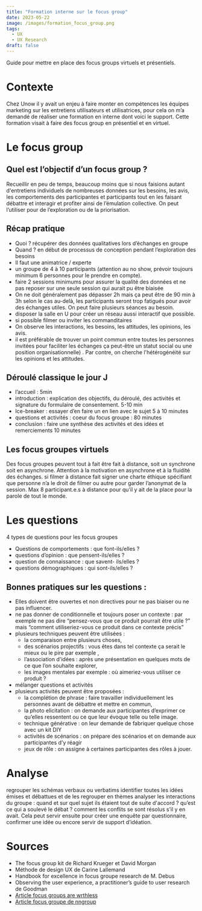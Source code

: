 ```yaml
---
title: "Formation interne sur le focus group"
date: 2023-05-22
image: /images/formation_focus_group.png
tags:
  - UX
  - UX Research 
draft: false
---
```


Guide pour mettre en place des focus groups virtuels et présentiels.
<!-- excerpt -->

# Contexte
Chez Unow il y avait un enjeu à faire monter en compétences les équipes marketing sur les entretiens utilisateurs et utilisatrices, pour cela on m’a demandé de réaliser une formation en interne dont voici le support. Cette formation visait à faire des focus group en présentiel et en virtuel.

# Le focus group

## Quel est l’objectif d’un focus group ?
Recueillir en peu de temps, beaucoup moins que si nous faisions autant d'entretiens individuels de nombreuses données sur les besoins, les avis, les comportements des participantes et participants tout en les faisant débattre et interagir et profiter ainsi de l’émulation collective.
On peut l’utiliser pour de l’exploration ou de la priorisation.

## Récap pratique 
* Quoi ? récupérer des données qualitatives lors d’échanges en groupe
* Quand ? en début de processus de conception pendant l’exploration des besoins
* Il faut une animatrice /  experte
* un groupe de 4 à 10  participants (attention au no show, prévoir toujours minimum 6 personnes pour le prendre en compte).
* faire 2 sessions minimums pour assurer la qualité des données et ne pas reposer sur une seule session qui aurait pu être biaisée
* On ne doit généralement pas dépasser 2h mais ça peut être de 90 min à 3h selon le cas au-delà, les participants seront trop fatigués pour avoir des échanges utiles.  On peut faire plusieurs séances au besoin.
* disposer la salle en U pour créer un réseau aussi interactif que possible.
* si possible filmer ou inviter les commanditaires
* On observe les interactions, les besoins, les attitudes, les opinions, les avis.
* il est préférable de trouver un point commun entre toutes les personnes invitées pour faciliter les échanges ça peut-être un statut social ou une position organisationnelle) . Par contre, on cherche l'hétérogénéité sur les opinions et les attitudes.

## Déroulé classique le jour J
* l’accueil : 5min
* introduction : explication des objectifs, du déroulé, des activités et signature du formulaire de consentement. 5-10 min
* Ice-breaker : essayer d’en faire un en lien avec le sujet 5 à 10 minutes
* questions et activités : coeur du focus groupe : 80 minutes
* conclusion : faire une synthèse des activités et des idées et remerciements 10 minutes

## Les focus groupes virtuels
Des focus groupes peuvent tout à fait être fait à distance, soit un synchrone soit en asynchrone. 
Attention à la motivation en asynchrone et à la fluidité des échanges. 
si filmer à distance fait signer une charte éthique spécifiant que personne n’a le droit de filmer ou autre pour garder l’anonymat de la session. 
Max 8 participant.e.s à distance pour qu’il y ait de la place pour la parole de tout le monde.

# Les questions 
4 types de questions pour les focus groupes
* Questions de comportements : que font-ils/elles ? 
* questions d’opinion : que pensent-ils/elles ?
* question de connaissance : que savent- ils/elles ?
* questions démographiques : qui sont-ils/elles ?

## Bonnes pratiques sur les questions : 
* Elles doivent être ouvertes et non directives pour ne pas biaiser ou ne pas influencer.
* ne pas donner de conditionnelle et toujours poser un contexte : par exemple ne pas dire “pensez-vous que ce produit pourrait être utile ?” mais “comment utiliseriez-vous ce produit dans ce contexte précis”
* plusieurs techniques peuvent être utilisées : 
  * la comparaison entre plusieurs choses, 
  * des scénarios projectifs : vous êtes dans tel contexte ça serait le mieux ou le pire par exemple , 
  * l’association d'idées : après une présentation en quelques mots de ce que l’on souhaite explorer, 
  * les images mentales par exemple : où aimeriez-vous utiliser ce produit ?
* mélanger questions et activités
* plusieurs activités peuvent être proposées : 
  * la complétion de phrase : faire travailler individuellement les personnes avant de débattre et mettre en commun,	
  * la photo elicitation : on demande aux participantes d’exprimer ce qu’elles ressentent ou ce que leur évoque telle ou telle image. 
  * technique générative : on leur demande de fabriquer quelque chose avec un kit DIY
  * activités de scénarios : on prépare des scénarios et on demande aux participantes d’y réagir
  * jeux de rôle : on assigne à certaines participantes des rôles à jouer.

# Analyse  
regrouper les schémas verbaux ou verbatims
identifier toutes les idées émises et débattues et de les regrouper en thèmes
analyser les interactions du groupe : quand et sur quel sujet ils étaient tout de suite d'accord ? qu’est ce qui a soulevé le débat ? comment les conflits se sont résolus s’il y en avait.
Cela peut servir ensuite pour créer une enquête par questionnaire, confirmer une idée ou encore servir de support d’idéation.



# Sources 
* The focus group kit de Richard Krueger et David Morgan
* Méthode de design UX de Carine Lallemand
* Handbook for excellence in focus groupe research de M. Debus
* Observing the user experience, a practitioner’s guide to user research de Goodman
* [Article focus groups are wrthless](https://medium.com/mule-design/focus-groups-are-worthless-7d30891e58f1) 
* [Article focus groupe de nngroup](https://www.nngroup.com/articles/focus-groups/) 
